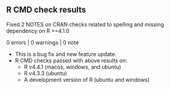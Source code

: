 ## R CMD check results

Fixed 2 NOTES on CRAN checks related to spelling and missing dependency on R >=4.1.0

0 errors | 0 warnings | 0 note

- This is a bug fix and new feature update.
- R CMD checks passed with above results on:
  - R v4.4.1 (macos, windows, and ubuntu)
  - R v4.3.3 (ubuntu)
  - A development version of R (ubuntu and windows)
